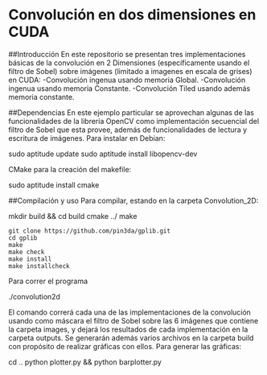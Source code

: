 Convolución en dos dimensiones en CUDA
======================================
##Introducción
En este repositorio se presentan tres implementaciones básicas de la convolución en 2 Dimensiones (específicamente usando el filtro de Sobel) sobre imágenes (limitado a imagenes en escala de grises) en CUDA:
-Convolución ingenua usando memoria Global.
-Convolución ingenua usando memoria Constante.
-Convolución Tiled usando además memoria constante.

##Dependencias
En este ejemplo particular se aprovechan algunas de las funcionalidades de la librería OpenCV como implementación secuencial del filtro de Sobel que esta provee, además de funcionalidades de lectura y escritura de imágenes. Para instalar en Debian:

  sudo aptitude update
  sudo aptitude install libopencv-dev
  
CMake para la creación del makefile:

  sudo aptitude install cmake
  
##Compilación y uso
Para compilar, estando en la carpeta Convolution_2D:

  mkdir build && cd build
  cmake ../
  make
  
  
    git clone https://github.com/pin3da/gplib.git
    cd gplib
    make
    make check
    make install
    make installcheck
  
Para correr el programa

  ./convolution2d
  
El comando correrá cada una de las implementaciones de la convolución usando como máscara el filtro de Sobel sobre las 6 imágenes que contiene la carpeta images, y dejará los resultados de cada implementación en la carpeta outputs. Se generarán además varios archivos en la carpeta build con propósito de realizar gráficas con ellos.
Para generar las gráficas:

  cd ..
  python plotter.py && python barplotter.py
